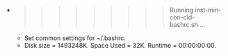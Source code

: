 * >>>>>>>>> Running inst-min-con-cld-bashrc.sh ...
  * Set common settings for ~/.bashrc.
  * Disk size = 1493248K. Space Used = 32K. Runtime = 00:00:00:00.
